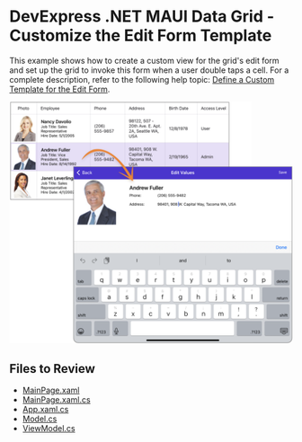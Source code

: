 # DevExpress .NET MAUI Data Grid - Customize the Edit Form Template

This example shows how to create a custom view for the grid's edit form and set up the grid to invoke this form when a user double taps a cell. For a complete description, refer to the following help topic: [Define a Custom Template for the Edit Form](https://docs.devexpress.com/MAUI/403652/data-grid/edit-cell-values#how-to-define-a-custom-template-for-the-edit-form).

<img src="./img/grid-edit-form-template.png"/>

<!-- default file list -->
## Files to Review

* [MainPage.xaml](MainPage.xaml)
* [MainPage.xaml.cs](MainPage.xaml.cs)
* [App.xaml.cs](App.xaml.cs)
* [Model.cs](Model.cs)
* [ViewModel.cs](ViewModel.cs)
<!-- default file list end -->
